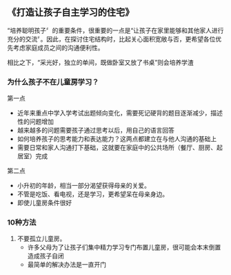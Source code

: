 
## 《打造让孩子自主学习的住宅》


“培养聪明孩子〞的重要条件，很重要的一点是“让孩子在家里能够和其他家人进行充分的交流〞。因此，在探讨住宅结构时，比起关心面积宽敞与否，更希望各位优先考虑家庭成员之间的沟通便利性。

相比之下，“采光好，独立的单间，既做卧室又放了书桌”则会培养学渣


### 为什么孩子不在儿童房学习？

第一点
- 近年来重点中学入学考试出题倾向变化，需要死记硬背的题目逐渐减少，描述性的问题增加
- 越来越多的问题需要孩子通过思考以后，用自己的语言回答
- 如何培养孩子的思考能力和表达能力？这两点都建立在与他人沟通的基础上
- 需要日常和家人沟通打下基础，这就要在家庭中的公共场所（餐厅、厨房、起居室）完成

第二点
- 小升初的年龄，相当一部分渴望获得母亲的关爱。
- 不管是吃饭、看电视，还是学习，更希望呆在母亲身边。
- 即使儿童房条件很好


### 10种方法

1. 不要孤立儿童房。
    - 许多父母为了让孩子们集中精力学习专门布置儿童房，很可能会本末倒置造成孩子自闭
    - 最简单的解决办法是一直开门

